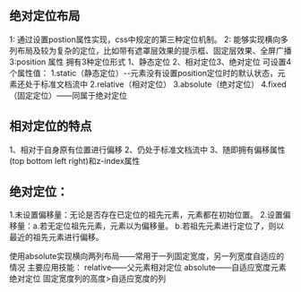 ## 绝对定位布局 ##
1: 通过设置postion属性实现，css中规定的第三种定位机制。
2: 能够实现横向多列布局及较为复杂的定位，比如带有遮罩层效果的提示框、固定层效果、全屏广播
3:position 属性
拥有3种定位形式 1、静态定位 2、相对定位3、绝对定位
可设置4个属性值：
1.static（静态定位）--元素没有设置position定位时的默认状态，元素还处于标准文档流中
2.relative（相对定位）
3.absolute（绝对定位）
4.fixed（固定定位）——同属于绝对定位

## 相对定位的特点 ##
1、相对于自身原有位置进行偏移
2、仍处于标准文档流中
3、随即拥有偏移属性(top bottom left right)和z-index属性

## 绝对定位： ##
1.未设置偏移量：无论是否存在已定位的祖先元素，元素都在初始位置。
2.设置偏移量：a.若无定位祖先元素，元素以<html>为偏移量。
b.若祖先元素进行定位了，则以最近的祖先元素进行偏移。

使用absolute实现横向两列布局——常用于一列固定宽度，另一列宽度自适应的情况
主要应用技能：
relative——父元素相对定位
absolute——自适应宽度元素绝对定位
固定宽度列的高度>自适应宽度的列